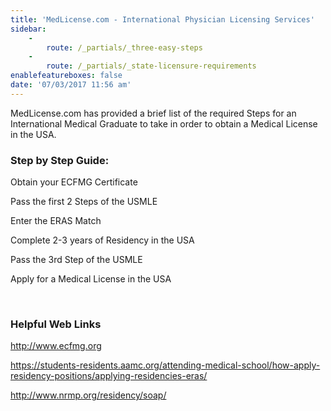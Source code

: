 ```yaml
---
title: 'MedLicense.com - International Physician Licensing Services'
sidebar:
    -
        route: /_partials/_three-easy-steps
    -
        route: /_partials/_state-licensure-requirements
enablefeatureboxes: false
date: '07/03/2017 11:56 am'
---
```


<p id="mcetoc_1cdnltv9f0">MedLicense.com has provided a brief list of the required Steps for an International Medical Graduate to take in order to obtain a Medical License in the USA.</p>
<h3 id="mcetoc_1cdndujeo7">Step by Step Guide:</h3>
<p>Obtain your ECFMG Certificate</p>
<p>Pass the first 2 Steps of the USMLE</p>
<p>Enter the ERAS Match</p>
<p>Complete 2-3 years of Residency in the USA</p>
<p>Pass the 3rd Step of the USMLE</p>
<p>Apply for a Medical License in the USA</p>
<p>&nbsp;</p>
<h3 id="mcetoc_1cdndujeo8">Helpful Web Links</h3>
<p><a href="https://www.ecfmg.org/">http://www.ecfmg.org</a></p>
<p><a href="https://students-residents.aamc.org/applying-residency/applying-residencies-eras/">https://students-residents.aamc.org/attending-medical-school/how-apply-residency-positions/applying-residencies-eras/</a></p>
<p><a href="http://www.nrmp.org/soap-applicants-video/">http://www.nrmp.org/residency/soap/</a></p>
<p>&nbsp;</p>